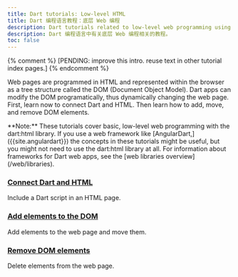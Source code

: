 ```yaml
---
title: Dart tutorials: Low-level HTML
title: Dart 编程语言教程：底层 Web 编程
description: Dart tutorials related to low-level web programming using HTML.
description: Dart 编程语言中有关底层 Web 编程相关的教程。
toc: false
---
```


{% comment %} [PENDING: improve this intro. reuse text in other tutorial index pages.] {% endcomment %}

Web pages are programmed in HTML and represented within the browser as a tree structure
called the DOM (Document Object Model). Dart apps can modify the DOM programatically,
thus dynamically changing the web page. First, learn now to connect Dart and HTML.
Then learn how to add, move, and remove DOM elements.

<aside class="alert alert-info" markdown="1">
  **Note:**
  These tutorials cover basic, low-level web programming
  with the dart:html library.
  If you use a web framework like [AngularDart,]({{site.angulardart}})
  the concepts in these tutorials might be useful,
  but you might not need to use the dart:html library at all.
  For information about frameworks for Dart web apps,
  see the [web libraries overview](/web/libraries).
</aside>

<div class="card-grid">
  <div class="card">
    <h3><a href="/tutorials/web/low-level-html/connect-dart-html">Connect Dart and HTML</a></h3>
    <p>Include a Dart script in an HTML page.</p>
  </div>
  <div class="card">
    <h3><a href="/tutorials/web/low-level-html/add-elements">Add elements to the DOM</a></h3>
    <p>Add elements to the web page and move them.</p>
  </div>
  <div class="card">
    <h3><a href="/tutorials/web/low-level-html/remove-elements">Remove DOM elements</a></h3>
    <p>Delete elements from the web page.</p>
  </div>
</div>
